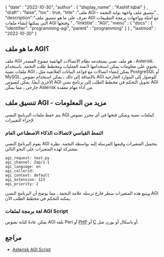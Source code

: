 {
  "date" : "2022-10-30",
  "author" : {
    "display_name" : "Kashif Iqbal"
} ,
  "draft" : "false",
  "toc" : true,
  "title" :"ملف AGI - تنسيق ملف واجهة بوابة النجمة" ,
  "description":"تعرف على ما هو تنسيق ملف AGI مع أمثلة وواجهات برمجة التطبيقات التي يمكنها إنشاء ملفات AGI وفتحها." ,
  "linktitle" : "AGI",
  "menu" : {
    "docs" : {
      "identifier": "programming-agi",
      "parent" : "programming"
}
} ,
  "lastmod" : "2022-10-30"
}

## ما هو ملف AGI؟

ملف AGI هو ملف نصي يستخدمه نظام الاتصالات الهاتفية مفتوح المصدر ، Asterisk. يحتوي على معلومات يمكن استخدامها لأتمتة العمليات ومخطط طلب النجمة. باستخدام ملفات نصية AGI ، يمكن إنشاء اتصالات مع قواعد البيانات العلائقية مثل PostgreSQL أو MySQL. بالإضافة إلى ذلك ، يمكن استخدام نصوص AGI للوصول إلى الموارد الخارجية الأخرى أيضًا. يمكن لنصوص AGI تحويل التحكم في مخطط الطلب إلى برنامج نصي AGI خارجي ، مما يمكّن Asterisk من أداء مهام معقدة.

## تنسيق ملف AGI - مزيد من المعلومات

يتم حفظ ملفات البرنامج النصي AGI كملفات نصية ويمكن فتحها في أي محرر نصوص لإجراء التغييرات.

### النمط القياسي لاتصالات الذكاء الاصطناعي العام

يقوم البرنامج النصي AGI بتحميل المتغيرات وقيمها المرسلة إليه بواسطة النجمة. نظرة مشتركة لهذه المتغيرات على النحو التالي.

```
agi_request: test.py
agi_channel: Zap/1-1
agi_language: en
agi_callerid:
agi_context: default
agi_extension: 123
agi_priority: 2
```

ويتبع هذه المتغيرات سطر فارغ ترسله علامة النجمة ، مما يوضح أن البرنامج النصي AGI يمكنه التحكم في مخطط الطلب الآن.

### لغة برمجة لملفات AGI Script

يمكن عادةً كتابة نصوص AGI بلغة Perl أو [PHP](/ar/programming/php/) أو [C](/ar/programming/c/) أو باسكال أو بورن شل.

## مراجع

* [Asterisk AGI Script](https://www.oreilly.com/library/view/asterisk-the-future/9780596510480/ch09.html)

